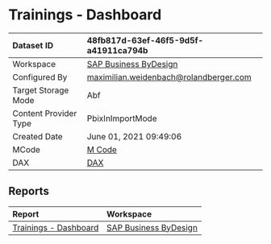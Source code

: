 



# Trainings - Dashboard

|Dataset ID|48fb817d-63ef-46f5-9d5f-a41911ca794b|
| :--- | :--- |
|Workspace|[SAP Business ByDesign](../Workspaces/SAP-Business-ByDesign.md)|
|Configured By|maximilian.weidenbach@rolandberger.com|
|Target Storage Mode|Abf|
|Content Provider Type|PbixInImportMode|
|Created Date|June 01, 2021 09:49:06|
|MCode|[M Code](./Trainings---Dashboard/mcode.md)|
|DAX|[DAX](./Trainings---Dashboard/dax.md)|

## Reports

|Report|Workspace|
| :--- | :--- |
|[Trainings - Dashboard](../Reports/Trainings---Dashboard.md)|[SAP Business ByDesign](../Workspaces/SAP-Business-ByDesign.md)|
